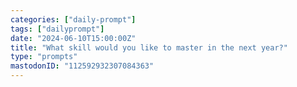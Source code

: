 ```yaml
---
categories: ["daily-prompt"]
tags: ["dailyprompt"]
date: "2024-06-10T15:00:00Z"
title: "What skill would you like to master in the next year?"
type: "prompts"
mastodonID: "112592932307084363"
---
```

